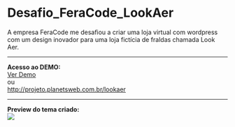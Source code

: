 # Desafio_FeraCode_LookAer
A empresa FeraCode me desafiou a criar uma loja virtual com wordpress com um design inovador para uma loja fictícia de fraldas chamada Look Aer.
<hr>
<b>Acesso ao DEMO:</b>
<br>
<a href="http://projeto.planetsweb.com.br/lookaer" target="_blank">Ver Demo</a>
<br>ou<br>
<a href="http://projeto.planetsweb.com.br/lookaer" target="_blank">http://projeto.planetsweb.com.br/lookaer</a>
<hr>
<b>Preview do tema criado:</b>
<br>
<img src="https://i.imgur.com/SI56SZe.png">
